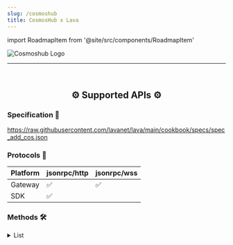 ```yaml
---
slug: /cosmoshub
title: CosmosHub x Lava
---
```


import RoadmapItem from '@site/src/components/RoadmapItem'

![Cosmoshub Logo](/img/chains/cosmoshub_logo.svg)

[<RoadmapItem icon="⛏️" title="Get RPC" description="Get access to Lava's Web3 APIs and start building on the network with ease"/>](/cosmoshub-dev)

[<RoadmapItem icon="🚀" title="Run an RPC Node" description="Become a part of Lava's network by running your own RPC node and accessing Web3 APIs seamlessly"/>](/cosmoshub-node)

<hr />
<br />

<center>

## ⚙️ Supported APIs ⚙️

</center>

### Specification 📑

https://raw.githubusercontent.com/lavanet/lava/main/cookbook/specs/spec_add_cos.json


### Protocols 🔗

| Platform  |  jsonrpc/http | jsonrpc/wss 
| --------- | -------- | ------------- |
| Gateway   | ✅       |   ✅         
| SDK       | ✅       | 


### Methods 🛠️
<details>
<summary> List </summary>

- cosmoshub.ChainGetBlock
- cosmoshub.ChainGetBlockMessages
- cosmoshub.ChainGetGenesis
- cosmoshub.ChainGetMessage
- cosmoshub.ChainGetNode
- cosmoshub.ChainGetParentMessages
- cosmoshub.ChainGetParentReceipts
- cosmoshub.ChainGetPath
- cosmoshub.ChainGetTipSet
- cosmoshub.ChainGetTipSetAfterHeight
- cosmoshub.ChainGetTipSetByHeight
- cosmoshub.ChainHasObj
- cosmoshub.ChainHead
- cosmoshub.ChainNotify
- cosmoshub.ChainReadObj
- cosmoshub.ClientQueryAsk
- cosmoshub.GasEstimateFeeCap
- cosmoshub.GasEstimateGasLimit
- cosmoshub.GasEstimateGasPremium
- cosmoshub.MpoolGetNonce
- cosmoshub.MpoolPending
- cosmoshub.MpoolPush
- cosmoshub.StateAccountKey
- cosmoshub.StateAllMinerFaults
- cosmoshub.StateCall
- cosmoshub.StateChangedActors
- cosmoshub.StateCompute
- cosmoshub.StateDealProviderCollateralBounds
- cosmoshub.StateDecodeParams
- cosmoshub.StateGetActor
- cosmoshub.StateGetReceipt
- cosmoshub.StateListActors
- cosmoshub.StateListMessages
- cosmoshub.StateListMiners
- cosmoshub.StateLookupID
- cosmoshub.StateMarketBalance
- cosmoshub.StateMarketDeals
- cosmoshub.StateMarketParticipants
- cosmoshub.StateMarketStorageDeal
- cosmoshub.StateMinerActiveSectors
- cosmoshub.StateMinerAvailableBalance
- cosmoshub.StateMinerDeadlines
- cosmoshub.StateMinerFaults
- cosmoshub.StateMinerInfo
- cosmoshub.StateMinerInitialPledgeCollateral
- cosmoshub.StateMinerPartitions
- cosmoshub.StateMinerPower
- cosmoshub.StateMinerPreCommitDepositForPower
- cosmoshub.StateMinerProvingDeadline
- cosmoshub.StateMinerRecoveries
- cosmoshub.StateMinerSectorAllocated
- cosmoshub.StateMinerSectorCount
- cosmoshub.StateMinerSectors
- cosmoshub.StateNetworkName
- cosmoshub.StateNetworkVersion
- cosmoshub.StateReadState
- cosmoshub.StateReplay
- cosmoshub.StateSearchMsg
- cosmoshub.StateSearchMsgLimited
- cosmoshub.StateSectorExpiration
- cosmoshub.StateSectorGetInfo
- cosmoshub.StateSectorPartition
- cosmoshub.StateSectorPreCommitInfo
- cosmoshub.StateVMCirculatingSupplyInternal
- cosmoshub.StateVerifiedClientStatus
- cosmoshub.StateVerifiedRegistryRootKey
- cosmoshub.StateVerifierStatus
- cosmoshub.SyncState
- cosmoshub.WalletBalance
- cosmoshub.WalletValidateAddress
- cosmoshub.WalletVerify
- cosmoshub.EthAccounts
- cosmoshub.EthBlockNumber
- cosmoshub.EthCall
- cosmoshub.EthChainId
- cosmoshub.EthEstimateGas
- cosmoshub.EthFeeHistory
- cosmoshub.EthGasPrice
- cosmoshub.EthGetBalance
- cosmoshub.EthGetBlockByHash
- cosmoshub.EthGetBlockByNumber
- cosmoshub.EthGetBlockTransactionCountByHash
- cosmoshub.EthGetBlockTransactionCountByNumber
- cosmoshub.EthGetCode
- cosmoshub.EthGetFilterChanges
- cosmoshub.EthGetFilterLogs
- cosmoshub.EthGetLogs
- cosmoshub.EthGetMessageCidByTransactionHash
- cosmoshub.EthGetStorageAt
- cosmoshub.EthGetTransactionByHash
- cosmoshub.EthGetTransactionCount
- cosmoshub.EthGetTransactionHashByCid
- cosmoshub.EthGetTransactionReceipt
- cosmoshub.EthMaxPriorityFeePerGas

</details>
